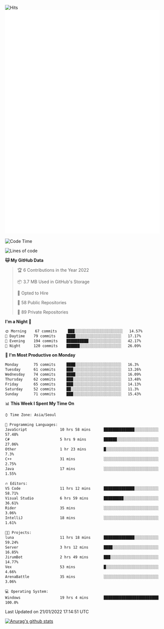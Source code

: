 ![Hits](https://hits.seeyoufarm.com/api/count/incr/badge.svg?url=https%3A%2F%2Fgithub.com%2Fkokose1234&count_bg=%2379C83D&title_bg=%23555555&icon=apple.svg&icon_color=%23E7E7E7&title=hits&edge_flat=false)
<br/>
![Metrics](https://github.com/kokose1234/kokose1234/blob/main/github-metrics.svg)

<!--START_SECTION:waka-->
![Code Time](http://img.shields.io/badge/Code%20Time-382%20hrs%2053%20mins-blue)

![Lines of code](https://img.shields.io/badge/From%20Hello%20World%20I%27ve%20Written-8%20Million%20lines%20of%20code-blue)

**🐱 My GitHub Data** 

> 🏆 6 Contributions in the Year 2022
 > 
> 📦 3.7 MB Used in GitHub's Storage 
 > 
> 💼 Opted to Hire
 > 
> 📜 58 Public Repositories 
 > 
> 🔑 89 Private Repositories  
 > 
**I'm a Night 🦉** 

```text
🌞 Morning    67 commits     ███░░░░░░░░░░░░░░░░░░░░░░   14.57% 
🌆 Daytime    79 commits     ████░░░░░░░░░░░░░░░░░░░░░   17.17% 
🌃 Evening    194 commits    ██████████░░░░░░░░░░░░░░░   42.17% 
🌙 Night      120 commits    ██████░░░░░░░░░░░░░░░░░░░   26.09%

```
📅 **I'm Most Productive on Monday** 

```text
Monday       75 commits     ████░░░░░░░░░░░░░░░░░░░░░   16.3% 
Tuesday      61 commits     ███░░░░░░░░░░░░░░░░░░░░░░   13.26% 
Wednesday    74 commits     ████░░░░░░░░░░░░░░░░░░░░░   16.09% 
Thursday     62 commits     ███░░░░░░░░░░░░░░░░░░░░░░   13.48% 
Friday       65 commits     ███░░░░░░░░░░░░░░░░░░░░░░   14.13% 
Saturday     52 commits     ██░░░░░░░░░░░░░░░░░░░░░░░   11.3% 
Sunday       71 commits     ███░░░░░░░░░░░░░░░░░░░░░░   15.43%

```


📊 **This Week I Spent My Time On** 

```text
⌚︎ Time Zone: Asia/Seoul

💬 Programming Languages: 
JavaScript               10 hrs 58 mins      ██████████████░░░░░░░░░░░   57.48% 
C#                       5 hrs 9 mins        ██████░░░░░░░░░░░░░░░░░░░   27.06% 
Other                    1 hr 23 mins        █░░░░░░░░░░░░░░░░░░░░░░░░   7.3% 
C++                      31 mins             ░░░░░░░░░░░░░░░░░░░░░░░░░   2.75% 
Java                     17 mins             ░░░░░░░░░░░░░░░░░░░░░░░░░   1.55%

🔥 Editors: 
VS Code                  11 hrs 12 mins      ██████████████░░░░░░░░░░░   58.71% 
Visual Studio            6 hrs 59 mins       █████████░░░░░░░░░░░░░░░░   36.61% 
Rider                    35 mins             ░░░░░░░░░░░░░░░░░░░░░░░░░   3.06% 
IntelliJ                 18 mins             ░░░░░░░░░░░░░░░░░░░░░░░░░   1.61%

🐱‍💻 Projects: 
luna                     11 hrs 18 mins      ██████████████░░░░░░░░░░░   59.24% 
Server                   3 hrs 12 mins       ████░░░░░░░░░░░░░░░░░░░░░   16.85% 
JirumBot                 2 hrs 49 mins       ███░░░░░░░░░░░░░░░░░░░░░░   14.77% 
Vex                      53 mins             █░░░░░░░░░░░░░░░░░░░░░░░░   4.66% 
ArenaBattle              35 mins             ░░░░░░░░░░░░░░░░░░░░░░░░░   3.06%

💻 Operating System: 
Windows                  19 hrs 4 mins       █████████████████████████   100.0%

```


 Last Updated on 21/01/2022 17:14:51 UTC
<!--END_SECTION:waka-->

[![Anurag's github stats](https://github-readme-stats.vercel.app/api?username=kokose1234&theme=dracula)](https://github.com/anuraghazra/github-readme-stats)



	
